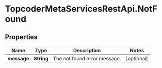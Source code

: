 # TopcoderMetaServicesRestApi.NotFound

## Properties
Name | Type | Description | Notes
------------ | ------------- | ------------- | -------------
**message** | **String** | The not found error message. | [optional] 


